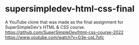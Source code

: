 # supersimpledev-html-css-final
A YouTube clone that was made as the final assignment for SuperSimpleDev's HTML &amp; CSS course.  https://github.com/SuperSimpleDev/html-css-course-2022 https://www.youtube.com/watch?v=G3e-cpL7ofc
